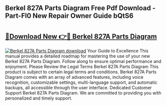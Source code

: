 ## Berkel 827A Parts Diagram Free Pdf Download - Part-Fl0 New Repair Owner Guide bQtS6

# <h2><a href="http://dfmiuy.blite.top/?on=Berkel+827A+Parts+Diagram">🔗Download New 👉🔴 Berkel 827A Parts Diagram</a></h2>

[![Berkel 827A Parts Diagram download](https://i.imgur.com/lujVjoI.png)](http://dfmiuy.blite.top/?on=Berkel+827A+Parts+Diagram)
Your Guide to Excellence This manual provides a detailed roadmap for mastering the use of your new Berkel 827A Parts Diagram. Follow along to ensure optimal performance and enjoyment. Please Review the Legal Terms Berkel 827A Parts Diagram This product is subject to certain legal terms and conditions. Berkel 827A Parts Diagram comes with an array of advanced features, including voice recognition, customizable settings, multi-language support, and automatic backups, all accessible through the user interface. Dedicated Customer Support Berkel 827A Parts Diagram. We are committed to providing you with personalized and timely support.
